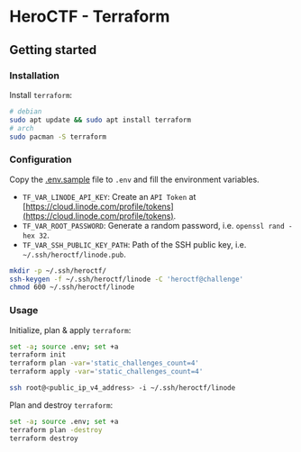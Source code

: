 # HeroCTF - Terraform

## Getting started

### Installation

Install `terraform`:

```bash
# debian
sudo apt update && sudo apt install terraform
# arch
sudo pacman -S terraform
```

### Configuration

Copy the [.env.sample](.env.sample) file to `.env` and fill the environment variables.

- `TF_VAR_LINODE_API_KEY`: Create an `API Token` at [https://cloud.linode.com/profile/tokens](https://cloud.linode.com/profile/tokens).
- `TF_VAR_ROOT_PASSWORD`: Generate a random password, i.e. `openssl rand -hex 32`.
- `TF_VAR_SSH_PUBLIC_KEY_PATH`: Path of the SSH public key, i.e. `~/.ssh/heroctf/linode.pub`.

```bash
mkdir -p ~/.ssh/heroctf/
ssh-keygen -f ~/.ssh/heroctf/linode -C 'heroctf@challenge'
chmod 600 ~/.ssh/heroctf/linode
```

### Usage

Initialize, plan & apply `terraform`:

```bash
set -a; source .env; set +a
terraform init
terraform plan -var='static_challenges_count=4'
terraform apply -var='static_challenges_count=4'

ssh root@<public_ip_v4_address> -i ~/.ssh/heroctf/linode
```

Plan and destroy `terraform`:

```bash
set -a; source .env; set +a
terraform plan -destroy
terraform destroy
```